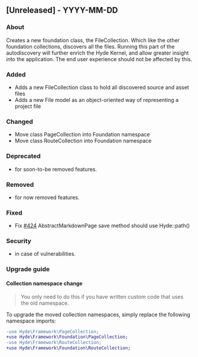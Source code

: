 ## [Unreleased] - YYYY-MM-DD

### About

Creates a new foundation class, the FileCollection. Which like the other foundation collections, discovers all the files. Running this part of the autodiscovery will further enrich the Hyde Kernel, and allow greater insight into the application. The end user experience should not be affected by this.

### Added
- Adds a new FileCollection class to hold all discovered source and asset files
- Adds a new File model as an object-oriented way of representing a project file

### Changed
- Move class PageCollection into Foundation namespace
- Move class RouteCollection into Foundation namespace

### Deprecated
- for soon-to-be removed features.

### Removed
- for now removed features.

### Fixed
- Fix [#424](https://github.com/hydephp/develop/issues/424) AbstractMarkdownPage save method should use Hyde::path()

### Security
- in case of vulnerabilities.

### Upgrade guide

#### Collection namespace change

> You only need to do this if you have written custom code that uses the old namespace.

To upgrade the moved collection namespaces, simply replace the following namespace imports:

```diff
-use Hyde\Framework\PageCollection;
+use Hyde\Framework\Foundation\PageCollection;
-use Hyde\Framework\RouteCollection;
+use Hyde\Framework\Foundation\RouteCollection;
```
